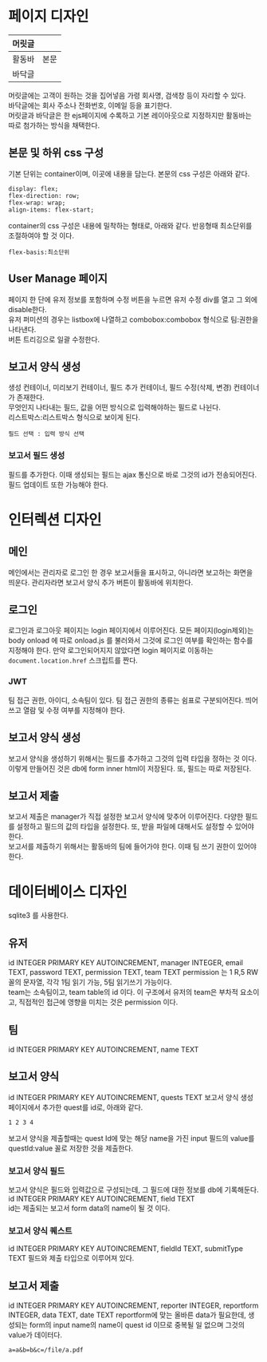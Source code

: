 # 페이지 디자인
|머릿글||
|---|---|
|활동바|본문|
|바닥글|

머릿글에는 고객이 원하는 것을 집어넣음 가령 회사명, 검색창 등이 자리할 수 있다.  
바닥글에는 회사 주소나 전화번호, 이메일 등을 표기한다.  
머릿글과 바닥글은 한 ejs페이지에 수록하고 기본 레이아웃으로 지정하지만 활동바는 따로 첨가하는 방식을 채택한다.

## 본문 및 하위 css 구성
기본 단위는 container이며, 이곳에 내용을 담는다. 본문의 css 구성은 아래와 같다.  
``` 
display: flex;
flex-direction: row;
flex-wrap: wrap;
align-items: flex-start;
```
container의 css 구성은 내용에 밀착하는 형태로, 아래와 같다. 반응형때 최소단위를 조절하여야 할 것 이다.
```
flex-basis:최소단위
```

## User Manage 페이지
페이지 한 단에 유저 정보를 포함하며 수정 버튼을 누르면 유저 수정 div를 열고 그 외에 disable한다.  
유저 퍼미션의 경우는 listbox에 나열하고 combobox:combobox 형식으로 팀:권한을 나타낸다.  
버튼 트리깅으로 일괄 수정한다.  

## 보고서 양식 생성
생성 컨테이너, 미리보기 컨테이너, 필드 추가 컨테이너, 필드 수정(삭제, 변경) 컨테이너가 존재한다.  
무엇인지 나타내는 필드, 값을 어떤 방식으로 입력해야하는 필드로 나뉜다.  
리스트박스:리스트박스 형식으로 보이게 된다.
```
필드 선택 : 입력 방식 선택
```
### 보고서 필드 생성
필드를 추가한다. 이때 생성되는 필드는 ajax 통신으로 바로 그것의 id가 전송되어진다.  
필드 업데이트 또한 가능해야 한다.

# 인터렉션 디자인
## 메인
메인에서는 관리자로 로그인 한 경우 보고서들을 표시하고, 아니라면 보고하는 화면을 띄운다.
관리자라면 보고서 양식 추가 버튼이 활동바에 위치한다.

## 로그인
로그인과 로그아웃 페이지는 login 페이지에서 이루어진다. 모든 페이지(login제외)는 body onload 에 따로 onload.js 를 불러와서 그것에 로그인 여부를 확인하는 함수를 지정해야 한다. 만약 로그인되어지지 않았다면 login 페이지로 이동하는 ``` document.location.href ``` 스크립트를 짠다.  
### JWT
팀 접근 권한, 아이디, 소속팀이 있다. 팀 접근 권한의 종류는 쉼표로 구분되어진다. 띄어쓰고 열람 및 수정 여부를 지정해야 한다.

## 보고서 양식 생성
보고서 양식을 생성하기 위해서는 필드를 추가하고 그것의 입력 타입을 정하는 것 이다. 이렇게 만들어진 것은 db에 form inner html이 저장된다. 또, 필드는 따로 저장된다.

## 보고서 제출
보고서 제출은 manager가 직접 설정한 보고서 양식에 맞추어 이루어진다. 다양한 필드를 설정하고 필드의 값의 타입을 설정한다. 또, 받을 파일에 대해서도 설정할 수 있어야 한다.  
보고서를 제출하기 위해서는 활동바의 팀에 들어가야 한다. 이때 팀 쓰기 권한이 있어야 한다. 

# 데이터베이스 디자인
sqlite3 를 사용한다.
## 유저
id INTEGER PRIMARY KEY AUTOINCREMENT, manager INTEGER, email TEXT, password TEXT, permission TEXT, team TEXT
permission 는 1 R,5 RW 꼴의 문자열, 각각 1팀 읽기 가능, 5팀 읽기쓰기 가능이다.  
team는 소속팀이고, team table의 id 이다. 이 구조에서 유저의 team은 부차적 요소이고, 직접적인 접근에 영향을 미치는 것은 permission 이다.
## 팀
id INTEGER PRIMARY KEY AUTOINCREMENT, name TEXT
## 보고서 양식
id INTEGER PRIMARY KEY AUTOINCREMENT, quests TEXT
보고서 양식 생성 페이지에서 추가한 quest를 id로, 아래와 같다.
```
1 2 3 4
```
보고서 양식을 제출할때는 quest Id에 맞는 해당 name을 가진 input 필드의 value를 questId:value 꼴로 저장한 것을 제출한다.
### 보고서 양식 필드
보고서 양식은 필드와 입력값으로 구성되는데, 그 필드에 대한 정보를 db에 기록해둔다.  
id INTEGER PRIMARY KEY AUTOINCREMENT, field TEXT  
id는 제출되는 보고서 form data의 name이 될 것 이다.
### 보고서 양식 퀘스트
id INTEGER PRIMARY KEY AUTOINCREMENT, fieldId TEXT, submitType TEXT
필드와 제출 타입으로 이루어져 있다.
## 보고서 제출
id INTEGER PRIMARY KEY AUTOINCREMENT, reporter INTEGER, reportform INTEGER, data TEXT, date TEXT 
reportform에 맞는 올바른 data가 필요한데, 생성되는 form의 input name의 name이 quest id 이므로 중복될 일 없으며 그것의 value가 데이터다.
```
a=a&b=b&c=/file/a.pdf
```